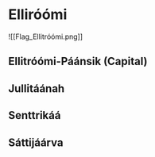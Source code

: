 # Elliróómi
![[Flag_Ellitróómi.png]]
## Ellitróómi-Páánsik (Capital)

## Jullitáánah

## Senttrikáá

## Sáttijáárva
